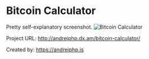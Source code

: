 # Bitcoin Calculator

Pretty self-explanatory screenshot.
![Bitcoin Calculator](https://i.imgur.com/EoqlcMM.png)

Project URL: http://andrejphp.dx.am/bitcoin-calculator/

Created by: https://andrejphp.is